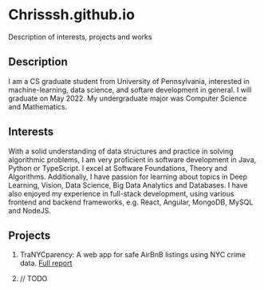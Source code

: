 # Chrisssh.github.io
Description of interests, projects and works

## Description
I am a CS graduate student from University of Pennsylvania, interested in machine-learning, data science, and softare development in general. I will graduate on May 2022. My undergraduate major was Computer Science and Mathematics.
## Interests
With a solid understanding of data structures and practice in solving algorithmic problems, I am very proficient in software development in Java, Python or TypeScript. I excel at Software Foundations, Theory and Algorithms. 
Additionally, I have passion for learning about topics in Deep Learning, Vision, Data Science, Big Data Analytics and Databases. I have also enjoyed my experience in full-stack development, using various frontend and backend frameworks, e.g. React, Angular, MongoDB, MySQL and NodeJS. 

## Projects
1. TraNYCparency: A web app for safe AirBnB listings using NYC crime data. 
[Full report](https://drive.google.com/file/d/1MfZsNIIK02BHtzqyVQ24_6Z0QsXFbLu9/view?usp=sharing)

2. // TODO
